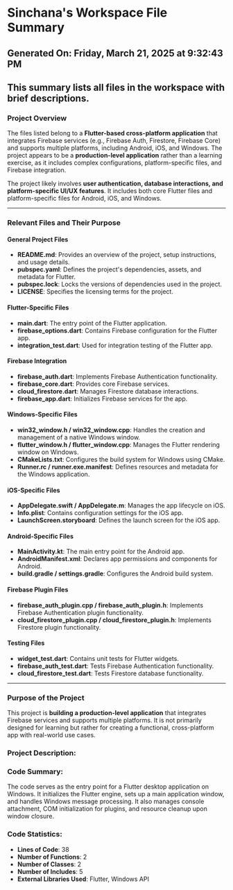 # Sinchana's Workspace File Summary
## Generated On: Friday, March 21, 2025 at 9:32:43 PM
This summary lists all files in the workspace with brief descriptions.
---
### Project Overview

The files listed belong to a **Flutter-based cross-platform application** that integrates Firebase services (e.g., Firebase Auth, Firestore, Firebase Core) and supports multiple platforms, including Android, iOS, and Windows. The project appears to be a **production-level application** rather than a learning exercise, as it includes complex configurations, platform-specific files, and Firebase integration.

The project likely involves **user authentication, database interactions, and platform-specific UI/UX features**. It includes both core Flutter files and platform-specific files for Android, iOS, and Windows.

---

### Relevant Files and Their Purpose

#### General Project Files
- **README.md**: Provides an overview of the project, setup instructions, and usage details.
- **pubspec.yaml**: Defines the project's dependencies, assets, and metadata for Flutter.
- **pubspec.lock**: Locks the versions of dependencies used in the project.
- **LICENSE**: Specifies the licensing terms for the project.

#### Flutter-Specific Files
- **main.dart**: The entry point of the Flutter application.
- **firebase_options.dart**: Contains Firebase configuration for the Flutter app.
- **integration_test.dart**: Used for integration testing of the Flutter app.

#### Firebase Integration
- **firebase_auth.dart**: Implements Firebase Authentication functionality.
- **firebase_core.dart**: Provides core Firebase services.
- **cloud_firestore.dart**: Manages Firestore database interactions.
- **firebase_app.dart**: Initializes Firebase services for the app.

#### Windows-Specific Files
- **win32_window.h / win32_window.cpp**: Handles the creation and management of a native Windows window.
- **flutter_window.h / flutter_window.cpp**: Manages the Flutter rendering window on Windows.
- **CMakeLists.txt**: Configures the build system for Windows using CMake.
- **Runner.rc / runner.exe.manifest**: Defines resources and metadata for the Windows application.

#### iOS-Specific Files
- **AppDelegate.swift / AppDelegate.m**: Manages the app lifecycle on iOS.
- **Info.plist**: Contains configuration settings for the iOS app.
- **LaunchScreen.storyboard**: Defines the launch screen for the iOS app.

#### Android-Specific Files
- **MainActivity.kt**: The main entry point for the Android app.
- **AndroidManifest.xml**: Declares app permissions and components for Android.
- **build.gradle / settings.gradle**: Configures the Android build system.

#### Firebase Plugin Files
- **firebase_auth_plugin.cpp / firebase_auth_plugin.h**: Implements Firebase Authentication plugin functionality.
- **cloud_firestore_plugin.cpp / cloud_firestore_plugin.h**: Implements Firestore plugin functionality.

#### Testing Files
- **widget_test.dart**: Contains unit tests for Flutter widgets.
- **firebase_auth_test.dart**: Tests Firebase Authentication functionality.
- **cloud_firestore_test.dart**: Tests Firestore database functionality.

---

### Purpose of the Project
This project is **building a production-level application** that integrates Firebase services and supports multiple platforms. It is not primarily designed for learning but rather for creating a functional, cross-platform app with real-world use cases. 
### Project Description:
 ### Code Summary:
The code serves as the entry point for a Flutter desktop application on Windows. It initializes the Flutter engine, sets up a main application window, and handles Windows message processing. It also manages console attachment, COM initialization for plugins, and resource cleanup upon window closure.

### Code Statistics:
- **Lines of Code**: 38  
- **Number of Functions**: 2  
- **Number of Classes**: 2  
- **Number of Includes**: 5  
- **External Libraries Used**: Flutter, Windows API
